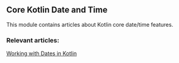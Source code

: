 ## Core Kotlin Date and Time

This module contains articles about Kotlin core date/time features.

### Relevant articles:
[Working with Dates in Kotlin](https://www.baeldung.com/kotlin-dates)
